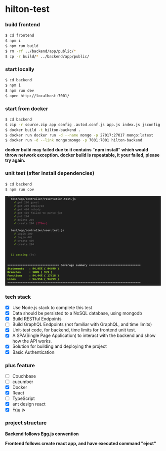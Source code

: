 # hilton-test
### build frontend

```bash
$ cd frontend
$ npm i
$ npm run build
$ rm -rf ../backend/app/public/*
$ cp -r build/* ../backend/app/public/
```

### start locally

```bash
$ cd backend
$ npm i
$ npm run dev
$ open http://localhost:7001/
```

### start from docker
```bash
$ cd backend
$ zip -r source.zip app config .autod.conf.js app.js index.js jsconfig.json package.json
$ docker build -t hilton-backend .
$ docker run docker run -d --name mongo -p 27017:27017 mongo:latest
$ docker run -d --link mongo:mongo -p 7001:7001 hilton-backend
```

**docker build may failed due to it contains "npm install" which would throw network exception. docker build is repeatable, it your failed, please try again.**

### unit test (after install dependencies)
```bash
$ cd backend
$ npm run cov
```
![test coverage](unit-test-coverage.png 'test coverage')

### tech stack
- [x] Use Node.js stack to complete this test 
- [x] Data should be persisted to a NoSQL database, using mongodb
- [x] Build RESTful Endpoints
- [ ] Build GraphQL Endpoints (not familiar with GraphQL, and time limits)
- [x] Unit-test code, for backend, time limits for frontend unit test.
- [x] A SPA(Single Page Application) to interact with the backend and show how the API works. 
- [x] Solution for building and deploying the project
- [x] Basic Authentication

### plus feature
- [ ] Couchbase
- [ ] cucumber
- [x] Docker
- [x] React
- [ ] TypeScript
- [x] ant design react
- [x] Egg.js

### project structure
**Backend follows Egg.js convention**

**Frontend follows create react app, and have executed command "eject"**
